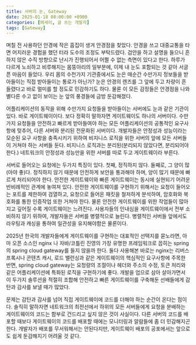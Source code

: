 ```yaml
---
title: 서버의 눈, Gateway
date: 2025-01-18 08:00:00 +0900
categories: [에세이, 글 쓰는 개발자]
tags: [Gateway]
---
```

며칠 전 사용하던 안경에 작은 흠집이 생겨 안경점을 찾았다. 안경을 쓰고 대중교통을 타면 어지러운 경험을 했던 터라 도수의 조정도 부탁드렸다. 검안을 하고 설명을 들으니 흔하지 않은 수직 방향으로 난시가 진행되어서 어쩔 수 없는 측면이 있다고 한다. 하루가 다르게 노쇠하고 비루해지는 몸뚱아리의 일부분에, 이제 내 눈도 포함되는 것 같아 서글픈 마음이 들었다. 우리 몸의 수천가지 기관중에서도 눈은 매순간 수만가지 정보들을 받아들이는 직접 받아들이는 통로가 아닌가? 눈은 안경의 렌즈를 그 앞에 두고 차량이 흔들렸다고 바로 멀미를 할 정도로 민감하기도 하다. 물론 이 모든 감정들은 안경점을 나와 별다른 수고 없이 보이는 눈 앞의 풍경들에 금방 둔감해졌다. 

어플리케이션의 동작을 위해 수만가지 요청들을 받아들이는 서버에도 눈과 같은 기관이 있다. 바로 게이트웨이이다. 보다 정확히 말하자면 게이트웨이도 하나의 서버이다. 수만가지 요청들을 안전하고 빠르게 받아들여야 하는 모든 어플리케이션의 공통적인 요구사항에 맞추어, 다른 서버와 분리된 전문화된 서버이다. 개발자들은 안정성과 성능이라는 모순된 요구 사항을 충족시키기 위하여 비지니스 로직을 위한 서버의 앞에 모든 서버들이 거쳐야 하는 서버들 둔다. 비지니스 로직과는 분리된(분리되지 않았다면, 분리되어야 한다.) 네트워크의 안정성과 성능만을 위한 서버를 따로 두고 게이트웨이라 부른다.  

서버로 들어오는 요청에는 두가지 특징이 있다. 첫째, 정직하지 않다. 둘째로, 그 양이 많(아야 좋)다. 정직하지 않기 때문에 안전하게 보안을 통과해야 하며, 양이 많기 때문에 빠르게 처리되어야 한다. 안전한 게이트웨이와 빠른 게이트웨이는 동시에 실현되기 어려운 반비례적인 관계에 놓여져 있다. 안전한 게이트웨이를 구현하기 위해서는 요청이 들어오는 포트를 제한하여 검열하고, 요청으로 들어온 패킷을 철저하게 분석하여, 암호화와 복호화를 통한 인증작업 또한 거쳐야 한다. 물론 안전한 게이트웨이를 위한 작업들이 많아 지고 깊어질 수록 게이트웨이는 느려진다. 사용자들의 인내심을 게이트웨이에서 전부 소비하지 않기 위하여, 개발자들은 서버를 병렬적으로 늘린다. 병렬적인 서버들 앞에서도 라우팅과 캐싱을 통하여 일관성을 유지해야함은 물론이다. 

2025년 한국의 개발자들에게 게이트웨이를 구현하는 대표적인 선택지를 묻노라면, 아마 오픈 소스인 nginx 나 자바/코틀린 진영의 가장 유명한 프레임워크로 꼽히는 spring의 spring cloud gateway를 들지 않을까 한다. 둘다 사용해본 바로는 nginx는 리버스 프록시나 콘텐츠 캐시, 로드 밸런싱과 같은 게이트웨이의 핵심적인 요구사항에 주목한 반면, spring cloud gateway는 요청량의 조절이나 헤더와 주소의 수정, 토큰 처리와 같은 어플리케이션에 특화된 로직을 구현하기에 좋다. 개발을 업으로 삼아 살아가면서 이 두가지 솔루션을 적절히 조합해 안전하고 빠른 게이트웨이를 구축해둔 선배들에게 감탄과 감사를 보낼 때가 많았다. 

문제는 감탄과 감사를 넘어 직접 게이트웨이에 코드를 더해야 하는 순간이 온다는 점이다. 솔직히 말하자면 네트워크의 최전선에서 하위의 모든 서버들에게 요청을 분배하는 게이트웨이의 코드는 함부로 건드리고 싶지 않은 것이 사실이다. 다른 서버의 코드를 배포할 때보다 게이트웨이의 코드를 배포할 때에는 모니터링과 알람들에 좀 더 민감해지곤 한다. 개발자가 배포를 무서워해서는 안된다지만, 게이트웨이 배포의 공포에서는 앞으로도 쉽게 둔감해지기 어려울 것 같다.